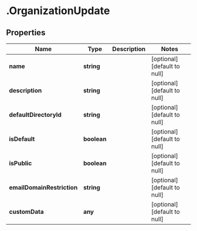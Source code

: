 # .OrganizationUpdate

## Properties
Name | Type | Description | Notes
------------ | ------------- | ------------- | -------------
**name** | **string** |  | [optional] [default to null]
**description** | **string** |  | [optional] [default to null]
**defaultDirectoryId** | **string** |  | [optional] [default to null]
**isDefault** | **boolean** |  | [optional] [default to null]
**isPublic** | **boolean** |  | [optional] [default to null]
**emailDomainRestriction** | **string** |  | [optional] [default to null]
**customData** | **any** |  | [optional] [default to null]


